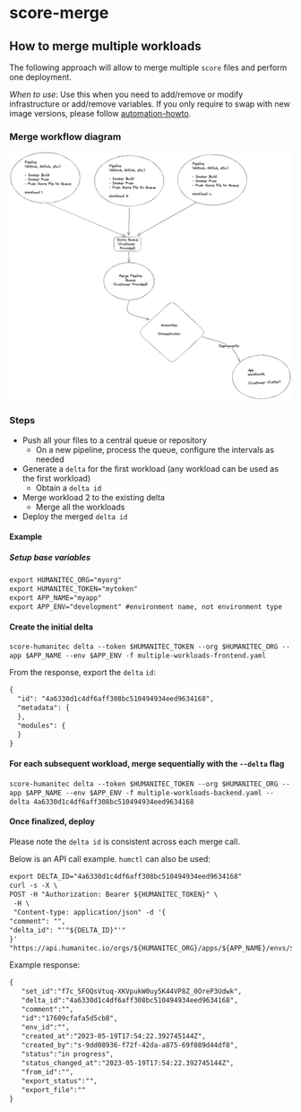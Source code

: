 # score-merge
## How to merge multiple workloads

The following approach will allow to merge multiple `score` files and perform one deployment.

*When to use*: Use this when you need to add/remove or modify infrastructure or add/remove variables. If you only require to swap with new image versions, please follow [automation-howto](../automation-howto).

### Merge workflow diagram
![Merge Workflow](images/merge-workflow.png)

### Steps
- Push all your files to a central queue or repository
    - On a new pipeline, process the queue, configure the intervals as needed
- Generate a `delta` for the first workload (any workload can be used as the first workload)
    - Obtain a `delta id`
- Merge workload 2 to the existing delta
    - Merge all the workloads
- Deploy the merged `delta id`

#### Example

##### Setup base variables
```
export HUMANITEC_ORG="myorg"
export HUMANITEC_TOKEN="mytoken"
export APP_NAME="myapp"
export APP_ENV="development" #environment name, not environment type
```
#### Create the initial delta
```
score-humanitec delta --token $HUMANITEC_TOKEN --org $HUMANITEC_ORG --app $APP_NAME --env $APP_ENV -f multiple-workloads-frontend.yaml
```
From the response, export the `delta` `id`:
```
{
  "id": "4a6330d1c4df6aff308bc510494934eed9634168",
  "metadata": {
  },
  "modules": {
  }
}
```
#### For each subsequent workload, merge sequentially with the `--delta` flag
```
score-humanitec delta --token $HUMANITEC_TOKEN --org $HUMANITEC_ORG --app $APP_NAME --env $APP_ENV -f multiple-workloads-backend.yaml --delta 4a6330d1c4df6aff308bc510494934eed9634168
```
#### Once finalized, deploy
Please note the `delta id` is consistent across each merge call.

Below is an API call example. `humctl` can also be used:

```
export DELTA_ID="4a6330d1c4df6aff308bc510494934eed9634168"
curl -s -X \
POST -H "Authorization: Bearer ${HUMANITEC_TOKEN}" \
 -H \
 "Content-type: application/json" -d '{
"comment": "",
"delta_id": "'"${DELTA_ID}"'"
}' "https://api.humanitec.io/orgs/${HUMANITEC_ORG}/apps/${APP_NAME}/envs/${APP_ENV}/deploys"

```

Example response:

```
{
   "set_id":"f7c_5FOQsVtuq-XKVpukW0uy5K44VP8Z_0OreP3Udwk",
   "delta_id":"4a6330d1c4df6aff308bc510494934eed9634168",
   "comment":"",
   "id":"17609cfafa5d5cb8",
   "env_id":"",
   "created_at":"2023-05-19T17:54:22.392745144Z",
   "created_by":"s-9dd08936-f72f-42da-a875-69f089d44df8",
   "status":"in progress",
   "status_changed_at":"2023-05-19T17:54:22.392745144Z",
   "from_id":"",
   "export_status":"",
   "export_file":""
}
```
